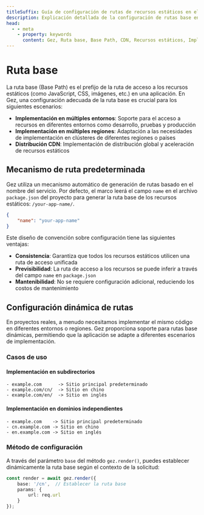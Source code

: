 ```yaml
---
titleSuffix: Guía de configuración de rutas de recursos estáticos en el marco Gez
description: Explicación detallada de la configuración de rutas base en el marco Gez, incluyendo implementación en múltiples entornos, distribución CDN y configuración de rutas de acceso a recursos, para ayudar a los desarrolladores a lograr una gestión flexible de recursos estáticos.
head:
  - - meta
    - property: keywords
      content: Gez, Ruta base, Base Path, CDN, Recursos estáticos, Implementación en múltiples entornos, Gestión de recursos
---
```


# Ruta base

La ruta base (Base Path) es el prefijo de la ruta de acceso a los recursos estáticos (como JavaScript, CSS, imágenes, etc.) en una aplicación. En Gez, una configuración adecuada de la ruta base es crucial para los siguientes escenarios:

- **Implementación en múltiples entornos**: Soporte para el acceso a recursos en diferentes entornos como desarrollo, pruebas y producción
- **Implementación en múltiples regiones**: Adaptación a las necesidades de implementación en clústeres de diferentes regiones o países
- **Distribución CDN**: Implementación de distribución global y aceleración de recursos estáticos

## Mecanismo de ruta predeterminada

Gez utiliza un mecanismo automático de generación de rutas basado en el nombre del servicio. Por defecto, el marco leerá el campo `name` en el archivo `package.json` del proyecto para generar la ruta base de los recursos estáticos: `/your-app-name/`.

```json title="package.json"
{
    "name": "your-app-name"
}
```

Este diseño de convención sobre configuración tiene las siguientes ventajas:

- **Consistencia**: Garantiza que todos los recursos estáticos utilicen una ruta de acceso unificada
- **Previsibilidad**: La ruta de acceso a los recursos se puede inferir a través del campo `name` en `package.json`
- **Mantenibilidad**: No se requiere configuración adicional, reduciendo los costos de mantenimiento

## Configuración dinámica de rutas

En proyectos reales, a menudo necesitamos implementar el mismo código en diferentes entornos o regiones. Gez proporciona soporte para rutas base dinámicas, permitiendo que la aplicación se adapte a diferentes escenarios de implementación.

### Casos de uso

#### Implementación en subdirectorios
```
- example.com      -> Sitio principal predeterminado
- example.com/cn/  -> Sitio en chino
- example.com/en/  -> Sitio en inglés
```

#### Implementación en dominios independientes
```
- example.com    -> Sitio principal predeterminado
- cn.example.com -> Sitio en chino
- en.example.com -> Sitio en inglés
```

### Método de configuración

A través del parámetro `base` del método `gez.render()`, puedes establecer dinámicamente la ruta base según el contexto de la solicitud:

```ts
const render = await gez.render({
    base: '/cn',  // Establecer la ruta base
    params: {
        url: req.url
    }
});
```